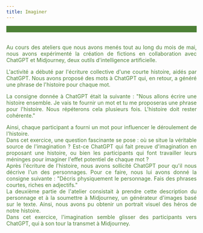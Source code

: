 ```yaml
---
title: Imaginer
---
```

<div style="background-color:#4d8136"><br></div>
<br>
<font color="#4d8136"><p  style="text-align: justify">Au cours des ateliers que nous avons menés tout au long du mois de mai, nous avons expérimenté la création de fictions en collaboration avec ChatGPT et Midjourney, deux outils d'intelligence artificielle.</p>

<p  style="text-align: justify">L'activité a débuté par l'écriture collective d'une courte histoire, aidés par ChatGPT. Nous avons proposé des mots à ChatGPT qui, en retour, a généré une phrase de l'histoire pour chaque mot.</p>

<p  style="text-align: justify">La consigne donnée à ChatGPT était la suivante :
"Nous allons écrire une histoire ensemble. Je vais te fournir un mot et tu me proposeras une phrase pour l'histoire. Nous répéterons cela plusieurs fois. L'histoire doit rester cohérente."</p>

<p  style="text-align: justify">Ainsi, chaque participant a fourni un mot pour influencer le déroulement de l'histoire.
<br>
Dans cet exercice, une question fascinante se pose : où se situe la véritable source de l'imagination ? Est-ce ChatGPT qui fait preuve d'imagination en proposant une histoire, ou bien les participants qui font travailler leurs méninges pour imaginer l'effet potentiel de chaque mot ?
<br>
Après l'écriture de l'histoire, nous avons sollicité ChatGPT pour qu'il nous décrive l'un des personnages. Pour ce faire, nous lui avons donné la consigne suivante :
"Décris physiquement le personnage. Fais des phrases courtes, riches en adjectifs."
<br>
La deuxième partie de l'atelier consistait à prendre cette description du personnage et à la soumettre à Midjourney, un générateur d'images basé sur le texte. Ainsi, nous avons pu obtenir un portrait visuel des héros de notre histoire.
<br>
Dans cet exercice, l'imagination semble glisser des participants vers ChatGPT, qui à son tour la transmet à Midjourney.</p></font>